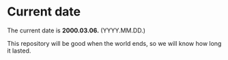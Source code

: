 # Current date

The current date is **2000.03.06.** (YYYY.MM.DD.)

This repository will be good when the world ends, so we will know how long it lasted.